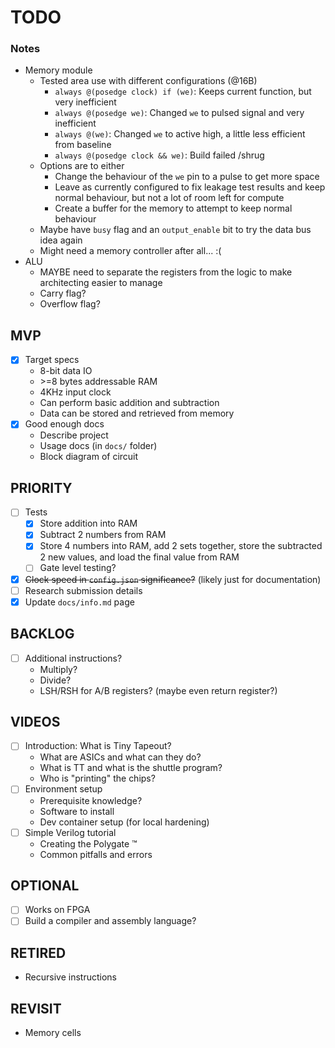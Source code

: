 # TODO

### Notes
* Memory module
    * Tested area use with different configurations (@16B)
        * `always @(posedge clock) if (we)`: Keeps current function, but very inefficient
        * `always @(posedge we)`: Changed `we` to pulsed signal and very inefficient
        * `always @(we)`: Changed `we` to active high, a little less efficient from baseline
        * `always @(posedge clock && we)`: Build failed /shrug
    * Options are to either
        * Change the behaviour of the `we` pin to a pulse to get more space
        * Leave as currently configured to fix leakage test results and keep normal behaviour, but not a lot of room left for compute
        * Create a buffer for the memory to attempt to keep normal behaviour
    * Maybe have `busy` flag and an `output_enable` bit to try the data bus idea again
    * Might need a memory controller after all... :(
* ALU
    * MAYBE need to separate the registers from the logic to make architecting easier to manage
    * Carry flag?
    * Overflow flag?

## MVP
- [x] Target specs
    - 8-bit data IO
    - \>=8 bytes addressable RAM
    - 4KHz input clock
    - Can perform basic addition and subtraction
    - Data can be stored and retrieved from memory
- [x] Good enough docs
    - Describe project
    - Usage docs (in `docs/` folder)
    - Block diagram of circuit

## PRIORITY
- [ ] Tests
    - [x] Store addition into RAM
    - [x] Subtract 2 numbers from RAM
    - [x] Store 4 numbers into RAM, add 2 sets together, store the subtracted 2 new values, and load the final value from RAM
    - [ ] Gate level testing?
- [x] ~~Clock speed in `config.json` significance?~~ (likely just for documentation)
- [ ] Research submission details
- [x] Update `docs/info.md` page

## BACKLOG
- [ ] Additional instructions?
    - Multiply?
    - Divide?
    - LSH/RSH for A/B registers? (maybe even return register?)

## VIDEOS
- [ ] Introduction: What is Tiny Tapeout?
    * What are ASICs and what can they do?
    * What is TT and what is the shuttle program?
    * Who is "printing" the chips?
- [ ] Environment setup
    * Prerequisite knowledge?
    * Software to install
    * Dev container setup (for local hardening)
- [ ] Simple Verilog tutorial
    * Creating the Polygate :tm:
    * Common pitfalls and errors

## OPTIONAL
- [ ] Works on FPGA
- [ ] Build a compiler and assembly language?

## RETIRED
- Recursive instructions

## REVISIT
- Memory cells
